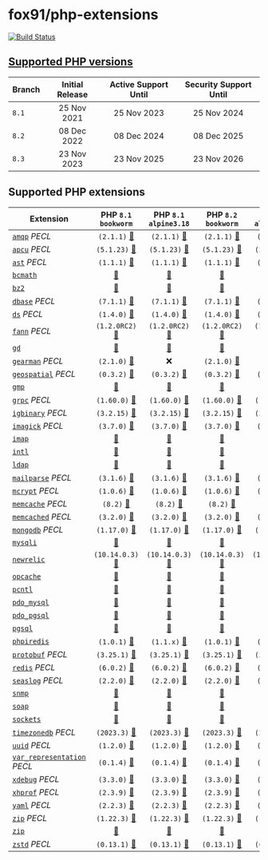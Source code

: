 # fox91/php-extensions

[![Build Status](https://github.com/fox91/docker-php-extensions/actions/workflows/ci.yaml/badge.svg)](https://github.com/fox91/docker-php-extensions/actions/workflows/ci.yaml)

## [Supported PHP versions](https://www.php.net/supported-versions.php)

Branch | Initial Release | Active Support Until | Security Support Until
-------|:---------------:|:--------------------:|:----------------------:
`8.1` | 25 Nov 2021 | 25 Nov 2023 | 25 Nov 2024
`8.2` | 08 Dec 2022 | 08 Dec 2024 | 08 Dec 2025
`8.3` | 23 Nov 2023 | 23 Nov 2025 | 23 Nov 2026

## Supported PHP extensions

Extension | PHP `8.1` `bookworm` | PHP `8.1` `alpine3.18` | PHP `8.2` `bookworm` | PHP `8.2` `alpine3.18` | PHP `8.3` `bookworm` | PHP `8.3` `alpine3.18`
----------|:--------------------:|:----------------------:|:--------------------:|:----------------------:|:--------------------:|:----------------------:
[`amqp`](https://pecl.php.net/package/amqp) _PECL_ | `(2.1.1)` [:whale:](8.1/bookworm/pecl_amqp/Dockerfile) | `(2.1.1)` [:whale:](8.1/alpine3.18/pecl_amqp/Dockerfile) | `(2.1.1)` [:whale:](8.2/bookworm/pecl_amqp/Dockerfile) | `(2.1.1)` [:whale:](8.2/alpine3.18/pecl_amqp/Dockerfile) | `(2.1.1)` [:whale:](8.3/bookworm/pecl_amqp/Dockerfile) | `(2.1.1)` [:whale:](8.3/alpine3.18/pecl_amqp/Dockerfile)
[`apcu`](https://pecl.php.net/package/apcu) _PECL_ | `(5.1.23)` [:whale:](8.1/bookworm/pecl_apcu/Dockerfile) | `(5.1.23)` [:whale:](8.1/alpine3.18/pecl_apcu/Dockerfile) | `(5.1.23)` [:whale:](8.2/bookworm/pecl_apcu/Dockerfile) | `(5.1.23)` [:whale:](8.2/alpine3.18/pecl_apcu/Dockerfile) | `(5.1.23)` [:whale:](8.3/bookworm/pecl_apcu/Dockerfile) | `(5.1.23)` [:whale:](8.3/alpine3.18/pecl_apcu/Dockerfile)
[`ast`](https://pecl.php.net/package/ast) _PECL_ | `(1.1.1)` [:whale:](8.1/bookworm/pecl_ast/Dockerfile) | `(1.1.1)` [:whale:](8.1/alpine3.18/pecl_ast/Dockerfile) | `(1.1.1)` [:whale:](8.2/bookworm/pecl_ast/Dockerfile) | `(1.1.1)` [:whale:](8.2/alpine3.18/pecl_ast/Dockerfile) | `(1.1.1)` [:whale:](8.3/bookworm/pecl_ast/Dockerfile) | `(1.1.1)` [:whale:](8.3/alpine3.18/pecl_ast/Dockerfile)
[`bcmath`](https://php.net/bcmath) | [:whale:](8.1/bookworm/bcmath/Dockerfile) | [:whale:](8.1/alpine3.18/bcmath/Dockerfile) | [:whale:](8.2/bookworm/bcmath/Dockerfile) | [:whale:](8.2/alpine3.18/bcmath/Dockerfile) | [:whale:](8.3/bookworm/bcmath/Dockerfile) | [:whale:](8.3/alpine3.18/bcmath/Dockerfile)
[`bz2`](https://php.net/bz2) | [:whale:](8.1/bookworm/bz2/Dockerfile) | [:whale:](8.1/alpine3.18/bz2/Dockerfile) | [:whale:](8.2/bookworm/bz2/Dockerfile) | [:whale:](8.2/alpine3.18/bz2/Dockerfile) | [:whale:](8.3/bookworm/bz2/Dockerfile) | [:whale:](8.3/alpine3.18/bz2/Dockerfile)
[`dbase`](https://pecl.php.net/package/dbase) _PECL_ | `(7.1.1)` [:whale:](8.1/bookworm/pecl_dbase/Dockerfile) | `(7.1.1)` [:whale:](8.1/alpine3.18/pecl_dbase/Dockerfile) | `(7.1.1)` [:whale:](8.2/bookworm/pecl_dbase/Dockerfile) | `(7.1.1)` [:whale:](8.2/alpine3.18/pecl_dbase/Dockerfile) | `(7.1.1)` [:whale:](8.3/bookworm/pecl_dbase/Dockerfile) | `(7.1.1)` [:whale:](8.3/alpine3.18/pecl_dbase/Dockerfile)
[`ds`](https://pecl.php.net/package/ds) _PECL_ | `(1.4.0)` [:whale:](8.1/bookworm/pecl_ds/Dockerfile) | `(1.4.0)` [:whale:](8.1/alpine3.18/pecl_ds/Dockerfile) | `(1.4.0)` [:whale:](8.2/bookworm/pecl_ds/Dockerfile) | `(1.4.0)` [:whale:](8.2/alpine3.18/pecl_ds/Dockerfile) | `(1.4.0)` [:whale:](8.3/bookworm/pecl_ds/Dockerfile) | :x:
[`fann`](https://pecl.php.net/package/fann) _PECL_ | `(1.2.0RC2)` [:whale:](8.1/bookworm/pecl_fann/Dockerfile) | `(1.2.0RC2)` [:whale:](8.1/alpine3.18/pecl_fann/Dockerfile) | `(1.2.0RC2)` [:whale:](8.2/bookworm/pecl_fann/Dockerfile) | `(1.2.0RC2)` [:whale:](8.2/alpine3.18/pecl_fann/Dockerfile) | `(1.2.0RC2)` [:whale:](8.3/bookworm/pecl_fann/Dockerfile) | `(1.2.0RC2)` [:whale:](8.3/alpine3.18/pecl_fann/Dockerfile)
[`gd`](https://php.net/gd) | [:whale:](8.1/bookworm/gd/Dockerfile) | [:whale:](8.1/alpine3.18/gd/Dockerfile) | [:whale:](8.2/bookworm/gd/Dockerfile) | [:whale:](8.2/alpine3.18/gd/Dockerfile) | [:whale:](8.3/bookworm/gd/Dockerfile) | [:whale:](8.3/alpine3.18/gd/Dockerfile)
[`gearman`](https://pecl.php.net/package/gearman) _PECL_ | `(2.1.0)` [:whale:](8.1/bookworm/pecl_gearman/Dockerfile) | :x: | `(2.1.0)` [:whale:](8.2/bookworm/pecl_gearman/Dockerfile) | :x: | `(2.1.0)` [:whale:](8.3/bookworm/pecl_gearman/Dockerfile) | :x:
[`geospatial`](https://pecl.php.net/package/geospatial) _PECL_ | `(0.3.2)` [:whale:](8.1/bookworm/pecl_geospatial/Dockerfile) | `(0.3.2)` [:whale:](8.1/alpine3.18/pecl_geospatial/Dockerfile) | `(0.3.2)` [:whale:](8.2/bookworm/pecl_geospatial/Dockerfile) | `(0.3.2)` [:whale:](8.2/alpine3.18/pecl_geospatial/Dockerfile) | `(0.3.2)` [:whale:](8.3/bookworm/pecl_geospatial/Dockerfile) | `(0.3.2)` [:whale:](8.3/alpine3.18/pecl_geospatial/Dockerfile)
[`gmp`](https://php.net/gmp) | [:whale:](8.1/bookworm/gmp/Dockerfile) | [:whale:](8.1/alpine3.18/gmp/Dockerfile) | [:whale:](8.2/bookworm/gmp/Dockerfile) | [:whale:](8.2/alpine3.18/gmp/Dockerfile) | [:whale:](8.3/bookworm/gmp/Dockerfile) | [:whale:](8.3/alpine3.18/gmp/Dockerfile)
[`grpc`](https://pecl.php.net/package/grpc) _PECL_ | `(1.60.0)` [:whale:](8.1/bookworm/pecl_grpc/Dockerfile) | `(1.60.0)` [:whale:](8.1/alpine3.18/pecl_grpc/Dockerfile) | `(1.60.0)` [:whale:](8.2/bookworm/pecl_grpc/Dockerfile) | `(1.60.0)` [:whale:](8.2/alpine3.18/pecl_grpc/Dockerfile) | `(1.60.0)` [:whale:](8.3/bookworm/pecl_grpc/Dockerfile) | `(1.60.0)` [:whale:](8.3/alpine3.18/pecl_grpc/Dockerfile)
[`igbinary`](https://pecl.php.net/package/igbinary) _PECL_ | `(3.2.15)` [:whale:](8.1/bookworm/pecl_igbinary/Dockerfile) | `(3.2.15)` [:whale:](8.1/alpine3.18/pecl_igbinary/Dockerfile) | `(3.2.15)` [:whale:](8.2/bookworm/pecl_igbinary/Dockerfile) | `(3.2.15)` [:whale:](8.2/alpine3.18/pecl_igbinary/Dockerfile) | `(3.2.15)` [:whale:](8.3/bookworm/pecl_igbinary/Dockerfile) | `(3.2.15)` [:whale:](8.3/alpine3.18/pecl_igbinary/Dockerfile)
[`imagick`](https://pecl.php.net/package/imagick) _PECL_ | `(3.7.0)` [:whale:](8.1/bookworm/pecl_imagick/Dockerfile) | `(3.7.0)` [:whale:](8.1/alpine3.18/pecl_imagick/Dockerfile) | `(3.7.0)` [:whale:](8.2/bookworm/pecl_imagick/Dockerfile) | `(3.7.0)` [:whale:](8.2/alpine3.18/pecl_imagick/Dockerfile) | `(3.7.0)` [:whale:](8.3/bookworm/pecl_imagick/Dockerfile) | `(3.7.0)` [:whale:](8.3/alpine3.18/pecl_imagick/Dockerfile)
[`imap`](https://php.net/imap) | [:whale:](8.1/bookworm/imap/Dockerfile) | [:whale:](8.1/alpine3.18/imap/Dockerfile) | [:whale:](8.2/bookworm/imap/Dockerfile) | [:whale:](8.2/alpine3.18/imap/Dockerfile) | [:whale:](8.3/bookworm/imap/Dockerfile) | [:whale:](8.3/alpine3.18/imap/Dockerfile)
[`intl`](https://php.net/intl) | [:whale:](8.1/bookworm/intl/Dockerfile) | [:whale:](8.1/alpine3.18/intl/Dockerfile) | [:whale:](8.2/bookworm/intl/Dockerfile) | [:whale:](8.2/alpine3.18/intl/Dockerfile) | [:whale:](8.3/bookworm/intl/Dockerfile) | [:whale:](8.3/alpine3.18/intl/Dockerfile)
[`ldap`](https://php.net/ldap) | [:whale:](8.1/bookworm/ldap/Dockerfile) | [:whale:](8.1/alpine3.18/ldap/Dockerfile) | [:whale:](8.2/bookworm/ldap/Dockerfile) | [:whale:](8.2/alpine3.18/ldap/Dockerfile) | [:whale:](8.3/bookworm/ldap/Dockerfile) | [:whale:](8.3/alpine3.18/ldap/Dockerfile)
[`mailparse`](https://pecl.php.net/package/mailparse) _PECL_ | `(3.1.6)` [:whale:](8.1/bookworm/pecl_mailparse/Dockerfile) | `(3.1.6)` [:whale:](8.1/alpine3.18/pecl_mailparse/Dockerfile) | `(3.1.6)` [:whale:](8.2/bookworm/pecl_mailparse/Dockerfile) | `(3.1.6)` [:whale:](8.2/alpine3.18/pecl_mailparse/Dockerfile) | `(3.1.6)` [:whale:](8.3/bookworm/pecl_mailparse/Dockerfile) | `(3.1.6)` [:whale:](8.3/alpine3.18/pecl_mailparse/Dockerfile)
[`mcrypt`](https://pecl.php.net/package/mcrypt) _PECL_ | `(1.0.6)` [:whale:](8.1/bookworm/pecl_mcrypt/Dockerfile) | `(1.0.6)` [:whale:](8.1/alpine3.18/pecl_mcrypt/Dockerfile) | `(1.0.6)` [:whale:](8.2/bookworm/pecl_mcrypt/Dockerfile) | `(1.0.6)` [:whale:](8.2/alpine3.18/pecl_mcrypt/Dockerfile) | `(1.0.6)` [:whale:](8.3/bookworm/pecl_mcrypt/Dockerfile) | `(1.0.6)` [:whale:](8.3/alpine3.18/pecl_mcrypt/Dockerfile)
[`memcache`](https://pecl.php.net/package/memcache) _PECL_ | `(8.2)` [:whale:](8.1/bookworm/pecl_memcache/Dockerfile) | `(8.2)` [:whale:](8.1/alpine3.18/pecl_memcache/Dockerfile) | `(8.2)` [:whale:](8.2/bookworm/pecl_memcache/Dockerfile) | `(8.2)` [:whale:](8.2/alpine3.18/pecl_memcache/Dockerfile) | `(8.2)` [:whale:](8.3/bookworm/pecl_memcache/Dockerfile) | `(8.2)` [:whale:](8.3/alpine3.18/pecl_memcache/Dockerfile)
[`memcached`](https://pecl.php.net/package/memcached) _PECL_ | `(3.2.0)` [:whale:](8.1/bookworm/pecl_memcached/Dockerfile) | `(3.2.0)` [:whale:](8.1/alpine3.18/pecl_memcached/Dockerfile) | `(3.2.0)` [:whale:](8.2/bookworm/pecl_memcached/Dockerfile) | `(3.2.0)` [:whale:](8.2/alpine3.18/pecl_memcached/Dockerfile) | `(3.2.0)` [:whale:](8.3/bookworm/pecl_memcached/Dockerfile) | `(3.2.0)` [:whale:](8.3/alpine3.18/pecl_memcached/Dockerfile)
[`mongodb`](https://pecl.php.net/package/mongodb) _PECL_ | `(1.17.0)` [:whale:](8.1/bookworm/pecl_mongodb/Dockerfile) | `(1.17.0)` [:whale:](8.1/alpine3.18/pecl_mongodb/Dockerfile) | `(1.17.0)` [:whale:](8.2/bookworm/pecl_mongodb/Dockerfile) | `(1.17.0)` [:whale:](8.2/alpine3.18/pecl_mongodb/Dockerfile) | `(1.17.0)` [:whale:](8.3/bookworm/pecl_mongodb/Dockerfile) | `(1.17.0)` [:whale:](8.3/alpine3.18/pecl_mongodb/Dockerfile)
[`mysqli`](https://php.net/mysqli) | [:whale:](8.1/bookworm/mysqli/Dockerfile) | [:whale:](8.1/alpine3.18/mysqli/Dockerfile) | [:whale:](8.2/bookworm/mysqli/Dockerfile) | [:whale:](8.2/alpine3.18/mysqli/Dockerfile) | [:whale:](8.3/bookworm/mysqli/Dockerfile) | [:whale:](8.3/alpine3.18/mysqli/Dockerfile)
[`newrelic`](https://docs.newrelic.com/docs/apm/agents/php-agent/) | `(10.14.0.3)` [:whale:](8.1/bookworm/newrelic/Dockerfile) | `(10.14.0.3)` [:whale:](8.1/alpine3.18/newrelic/Dockerfile) | `(10.14.0.3)` [:whale:](8.2/bookworm/newrelic/Dockerfile) | `(10.14.0.3)` [:whale:](8.2/alpine3.18/newrelic/Dockerfile) | :x: | :x:
[`opcache`](https://php.net/opcache) | [:whale:](8.1/bookworm/opcache/Dockerfile) | [:whale:](8.1/alpine3.18/opcache/Dockerfile) | [:whale:](8.2/bookworm/opcache/Dockerfile) | [:whale:](8.2/alpine3.18/opcache/Dockerfile) | [:whale:](8.3/bookworm/opcache/Dockerfile) | [:whale:](8.3/alpine3.18/opcache/Dockerfile)
[`pcntl`](https://php.net/pcntl) | [:whale:](8.1/bookworm/pcntl/Dockerfile) | [:whale:](8.1/alpine3.18/pcntl/Dockerfile) | [:whale:](8.2/bookworm/pcntl/Dockerfile) | [:whale:](8.2/alpine3.18/pcntl/Dockerfile) | [:whale:](8.3/bookworm/pcntl/Dockerfile) | [:whale:](8.3/alpine3.18/pcntl/Dockerfile)
[`pdo_mysql`](https://php.net/pdo_mysql) | [:whale:](8.1/bookworm/pdo_mysql/Dockerfile) | [:whale:](8.1/alpine3.18/pdo_mysql/Dockerfile) | [:whale:](8.2/bookworm/pdo_mysql/Dockerfile) | [:whale:](8.2/alpine3.18/pdo_mysql/Dockerfile) | [:whale:](8.3/bookworm/pdo_mysql/Dockerfile) | [:whale:](8.3/alpine3.18/pdo_mysql/Dockerfile)
[`pdo_pgsql`](https://php.net/pdo_pgsql) | [:whale:](8.1/bookworm/pdo_pgsql/Dockerfile) | [:whale:](8.1/alpine3.18/pdo_pgsql/Dockerfile) | [:whale:](8.2/bookworm/pdo_pgsql/Dockerfile) | [:whale:](8.2/alpine3.18/pdo_pgsql/Dockerfile) | [:whale:](8.3/bookworm/pdo_pgsql/Dockerfile) | [:whale:](8.3/alpine3.18/pdo_pgsql/Dockerfile)
[`pgsql`](https://php.net/pgsql) | [:whale:](8.1/bookworm/pgsql/Dockerfile) | [:whale:](8.1/alpine3.18/pgsql/Dockerfile) | [:whale:](8.2/bookworm/pgsql/Dockerfile) | [:whale:](8.2/alpine3.18/pgsql/Dockerfile) | [:whale:](8.3/bookworm/pgsql/Dockerfile) | [:whale:](8.3/alpine3.18/pgsql/Dockerfile)
[`phpiredis`](https://github.com/nrk/phpiredis) | `(1.0.1)` [:whale:](8.1/bookworm/phpiredis/Dockerfile) | `(1.1.x)` [:whale:](8.1/alpine3.18/phpiredis/Dockerfile) | `(1.0.1)` [:whale:](8.2/bookworm/phpiredis/Dockerfile) | `(1.1.x)` [:whale:](8.2/alpine3.18/phpiredis/Dockerfile) | `(1.0.1)` [:whale:](8.3/bookworm/phpiredis/Dockerfile) | `(1.1.x)` [:whale:](8.3/alpine3.18/phpiredis/Dockerfile)
[`protobuf`](https://pecl.php.net/package/protobuf) _PECL_ | `(3.25.1)` [:whale:](8.1/bookworm/pecl_protobuf/Dockerfile) | `(3.25.1)` [:whale:](8.1/alpine3.18/pecl_protobuf/Dockerfile) | `(3.25.1)` [:whale:](8.2/bookworm/pecl_protobuf/Dockerfile) | `(3.25.1)` [:whale:](8.2/alpine3.18/pecl_protobuf/Dockerfile) | `(3.25.1)` [:whale:](8.3/bookworm/pecl_protobuf/Dockerfile) | `(3.25.1)` [:whale:](8.3/alpine3.18/pecl_protobuf/Dockerfile)
[`redis`](https://pecl.php.net/package/redis) _PECL_ | `(6.0.2)` [:whale:](8.1/bookworm/pecl_redis/Dockerfile) | `(6.0.2)` [:whale:](8.1/alpine3.18/pecl_redis/Dockerfile) | `(6.0.2)` [:whale:](8.2/bookworm/pecl_redis/Dockerfile) | `(6.0.2)` [:whale:](8.2/alpine3.18/pecl_redis/Dockerfile) | `(6.0.2)` [:whale:](8.3/bookworm/pecl_redis/Dockerfile) | `(6.0.2)` [:whale:](8.3/alpine3.18/pecl_redis/Dockerfile)
[`seaslog`](https://pecl.php.net/package/seaslog) _PECL_ | `(2.2.0)` [:whale:](8.1/bookworm/pecl_seaslog/Dockerfile) | `(2.2.0)` [:whale:](8.1/alpine3.18/pecl_seaslog/Dockerfile) | `(2.2.0)` [:whale:](8.2/bookworm/pecl_seaslog/Dockerfile) | `(2.2.0)` [:whale:](8.2/alpine3.18/pecl_seaslog/Dockerfile) | `(2.2.0)` [:whale:](8.3/bookworm/pecl_seaslog/Dockerfile) | `(2.2.0)` [:whale:](8.3/alpine3.18/pecl_seaslog/Dockerfile)
[`snmp`](https://php.net/snmp) | [:whale:](8.1/bookworm/snmp/Dockerfile) | [:whale:](8.1/alpine3.18/snmp/Dockerfile) | [:whale:](8.2/bookworm/snmp/Dockerfile) | [:whale:](8.2/alpine3.18/snmp/Dockerfile) | [:whale:](8.3/bookworm/snmp/Dockerfile) | [:whale:](8.3/alpine3.18/snmp/Dockerfile)
[`soap`](https://php.net/soap) | [:whale:](8.1/bookworm/soap/Dockerfile) | [:whale:](8.1/alpine3.18/soap/Dockerfile) | [:whale:](8.2/bookworm/soap/Dockerfile) | [:whale:](8.2/alpine3.18/soap/Dockerfile) | [:whale:](8.3/bookworm/soap/Dockerfile) | [:whale:](8.3/alpine3.18/soap/Dockerfile)
[`sockets`](https://php.net/sockets) | [:whale:](8.1/bookworm/sockets/Dockerfile) | [:whale:](8.1/alpine3.18/sockets/Dockerfile) | [:whale:](8.2/bookworm/sockets/Dockerfile) | [:whale:](8.2/alpine3.18/sockets/Dockerfile) | [:whale:](8.3/bookworm/sockets/Dockerfile) | [:whale:](8.3/alpine3.18/sockets/Dockerfile)
[`timezonedb`](https://pecl.php.net/package/timezonedb) _PECL_ | `(2023.3)` [:whale:](8.1/bookworm/pecl_timezonedb/Dockerfile) | `(2023.3)` [:whale:](8.1/alpine3.18/pecl_timezonedb/Dockerfile) | `(2023.3)` [:whale:](8.2/bookworm/pecl_timezonedb/Dockerfile) | `(2023.3)` [:whale:](8.2/alpine3.18/pecl_timezonedb/Dockerfile) | `(2023.3)` [:whale:](8.3/bookworm/pecl_timezonedb/Dockerfile) | `(2023.3)` [:whale:](8.3/alpine3.18/pecl_timezonedb/Dockerfile)
[`uuid`](https://pecl.php.net/package/uuid) _PECL_ | `(1.2.0)` [:whale:](8.1/bookworm/pecl_uuid/Dockerfile) | `(1.2.0)` [:whale:](8.1/alpine3.18/pecl_uuid/Dockerfile) | `(1.2.0)` [:whale:](8.2/bookworm/pecl_uuid/Dockerfile) | `(1.2.0)` [:whale:](8.2/alpine3.18/pecl_uuid/Dockerfile) | `(1.2.0)` [:whale:](8.3/bookworm/pecl_uuid/Dockerfile) | `(1.2.0)` [:whale:](8.3/alpine3.18/pecl_uuid/Dockerfile)
[`var_representation`](https://pecl.php.net/package/var_representation) _PECL_ | `(0.1.4)` [:whale:](8.1/bookworm/pecl_var_representation/Dockerfile) | `(0.1.4)` [:whale:](8.1/alpine3.18/pecl_var_representation/Dockerfile) | `(0.1.4)` [:whale:](8.2/bookworm/pecl_var_representation/Dockerfile) | `(0.1.4)` [:whale:](8.2/alpine3.18/pecl_var_representation/Dockerfile) | `(0.1.4)` [:whale:](8.3/bookworm/pecl_var_representation/Dockerfile) | `(0.1.4)` [:whale:](8.3/alpine3.18/pecl_var_representation/Dockerfile)
[`xdebug`](https://pecl.php.net/package/xdebug) _PECL_ | `(3.3.0)` [:whale:](8.1/bookworm/pecl_xdebug/Dockerfile) | `(3.3.0)` [:whale:](8.1/alpine3.18/pecl_xdebug/Dockerfile) | `(3.3.0)` [:whale:](8.2/bookworm/pecl_xdebug/Dockerfile) | `(3.3.0)` [:whale:](8.2/alpine3.18/pecl_xdebug/Dockerfile) | `(3.3.0)` [:whale:](8.3/bookworm/pecl_xdebug/Dockerfile) | `(3.3.0)` [:whale:](8.3/alpine3.18/pecl_xdebug/Dockerfile)
[`xhprof`](https://pecl.php.net/package/xhprof) _PECL_ | `(2.3.9)` [:whale:](8.1/bookworm/pecl_xhprof/Dockerfile) | `(2.3.9)` [:whale:](8.1/alpine3.18/pecl_xhprof/Dockerfile) | `(2.3.9)` [:whale:](8.2/bookworm/pecl_xhprof/Dockerfile) | `(2.3.9)` [:whale:](8.2/alpine3.18/pecl_xhprof/Dockerfile) | `(2.3.9)` [:whale:](8.3/bookworm/pecl_xhprof/Dockerfile) | `(2.3.9)` [:whale:](8.3/alpine3.18/pecl_xhprof/Dockerfile)
[`yaml`](https://pecl.php.net/package/yaml) _PECL_ | `(2.2.3)` [:whale:](8.1/bookworm/pecl_yaml/Dockerfile) | `(2.2.3)` [:whale:](8.1/alpine3.18/pecl_yaml/Dockerfile) | `(2.2.3)` [:whale:](8.2/bookworm/pecl_yaml/Dockerfile) | `(2.2.3)` [:whale:](8.2/alpine3.18/pecl_yaml/Dockerfile) | `(2.2.3)` [:whale:](8.3/bookworm/pecl_yaml/Dockerfile) | `(2.2.3)` [:whale:](8.3/alpine3.18/pecl_yaml/Dockerfile)
[`zip`](https://pecl.php.net/package/zip) _PECL_ | `(1.22.3)` [:whale:](8.1/bookworm/pecl_zip/Dockerfile) | `(1.22.3)` [:whale:](8.1/alpine3.18/pecl_zip/Dockerfile) | `(1.22.3)` [:whale:](8.2/bookworm/pecl_zip/Dockerfile) | `(1.22.3)` [:whale:](8.2/alpine3.18/pecl_zip/Dockerfile) | `(1.22.3)` [:whale:](8.3/bookworm/pecl_zip/Dockerfile) | `(1.22.3)` [:whale:](8.3/alpine3.18/pecl_zip/Dockerfile)
[`zip`](https://php.net/zip) | [:whale:](8.1/bookworm/zip/Dockerfile) | [:whale:](8.1/alpine3.18/zip/Dockerfile) | [:whale:](8.2/bookworm/zip/Dockerfile) | [:whale:](8.2/alpine3.18/zip/Dockerfile) | [:whale:](8.3/bookworm/zip/Dockerfile) | [:whale:](8.3/alpine3.18/zip/Dockerfile)
[`zstd`](https://pecl.php.net/package/zstd) _PECL_ | `(0.13.1)` [:whale:](8.1/bookworm/pecl_zstd/Dockerfile) | `(0.13.1)` [:whale:](8.1/alpine3.18/pecl_zstd/Dockerfile) | `(0.13.1)` [:whale:](8.2/bookworm/pecl_zstd/Dockerfile) | `(0.13.1)` [:whale:](8.2/alpine3.18/pecl_zstd/Dockerfile) | `(0.13.1)` [:whale:](8.3/bookworm/pecl_zstd/Dockerfile) | `(0.13.1)` [:whale:](8.3/alpine3.18/pecl_zstd/Dockerfile)
